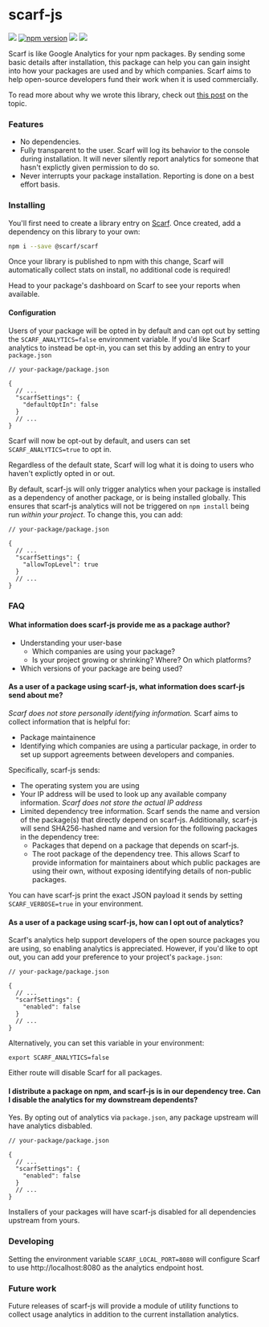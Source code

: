 # scarf-js

![](https://github.com/scarf-sh/scarf-js/workflows/CI/badge.svg)
[![npm version](https://badge.fury.io/js/%40scarf%2Fscarf.svg)](https://badge.fury.io/js/%40scarf%2Fscarf)
<a href="https://www.npmjs.com/package/@scarf/scarf">![](https://img.shields.io/npm/dw/@scarf/scarf)</a>
<img src="https://static.scarf.sh/a.png?x-pxid=fc72d03c-c3a2-4736-b243-10eeff839778" />

Scarf is like Google Analytics for your npm packages. By sending some basic
details after installation, this package can help you can gain insight into how
your packages are used and by which companies. Scarf aims to help open-source developers 
fund their work when it is used commercially.

To read more about why we wrote this library, check out [this post](https://github.com/scarf-sh/scarf-js/blob/master/WHY.org) on the topic.

### Features

- No dependencies.
- Fully transparent to the user. Scarf will log its behavior to the console
  during installation. It will never silently report analytics for someone that
  hasn't explictly given permission to do so.
- Never interrupts your package installation. Reporting is done on a best effort basis.

### Installing

You'll first need to create a library entry on [Scarf](https://scarf.sh). Once
created, add a dependency on this library to your own:

```bash
npm i --save @scarf/scarf
```

Once your library is published to npm with this change, Scarf will automatically
collect stats on install, no additional code is required!

Head to your package's dashboard on Scarf to see your reports when available.

#### Configuration

Users of your package will be opted in by default and can opt out by setting the
`SCARF_ANALYTICS=false` environment variable. If you'd like Scarf analytics to
instead be opt-in, you can set this by adding an entry to your `package.json`


```json5
// your-package/package.json

{
  // ...
  "scarfSettings": {
    "defaultOptIn": false
  }
  // ...
}
```

Scarf will now be opt-out by default, and users can set `SCARF_ANALYTICS=true`
to opt in.

Regardless of the default state, Scarf will log what it is doing to users who
haven't explictly opted in or out.

By default, scarf-js will only trigger analytics when your package is installed as a dependency of another package, or is being installed globally. This ensures that scarf-js analytics will not be triggered on `npm install` being run _within your project_. To change this, you can add:

```json5
// your-package/package.json

{
  // ...
  "scarfSettings": {
    "allowTopLevel": true
  }
  // ...
}
```

### FAQ

#### What information does scarf-js provide me as a package author?

- Understanding your user-base
  - Which companies are using your package?
  - Is your project growing or shrinking? Where? On which platforms?
- Which versions of your package are being used?

#### As a user of a package using scarf-js, what information does scarf-js send about me?

*Scarf does not store personally identifying information.* Scarf aims to collect information that is helpful for:
- Package maintainence
- Identifying which companies are using a particular package, in order to set up support agreements between developers and companies.

Specifically, scarf-js sends:

- The operating system you are using
- Your IP address will be used to look up any available company information. _Scarf does not store the actual IP address_
- Limited dependency tree information. Scarf sends the name and version of the package(s) that directly depend on scarf-js. Additionally, scarf-js will send SHA256-hashed name and version for the following packages in the dependency tree:
  - Packages that depend on a package that depends on scarf-js.
  - The root package of the dependency tree.
This allows Scarf to provide information for maintainers about which public packages are using their own, without exposing identifying details of non-public packages.

You can have scarf-js print the exact JSON payload it sends by setting `SCARF_VERBOSE=true` in your environment.

#### As a user of a package using scarf-js, how can I opt out of analytics?

Scarf's analytics help support developers of the open source packages you are
using, so enabling analytics is appreciated. However, if you'd like to opt out,
you can add your preference to your project's `package.json`:


```json5
// your-package/package.json

{
  // ...
  "scarfSettings": {
    "enabled": false
  }
  // ...
}
```

Alternatively, you can set this variable in your environment:

```shell
export SCARF_ANALYTICS=false
```

Either route will disable Scarf for all packages.

#### I distribute a package on npm, and scarf-js is in our dependency tree. Can I disable the analytics for my downstream dependents?

Yes. By opting out of analytics via `package.json`, any package upstream will have analytics disbabled.

```json5
// your-package/package.json

{
  // ...
  "scarfSettings": {
    "enabled": false
  }
  // ...
}
```

Installers of your packages will have scarf-js disabled for all dependencies upstream from yours.


### Developing

Setting the environment variable `SCARF_LOCAL_PORT=8080` will configure Scarf to
use http://localhost:8080 as the analytics endpoint host.

### Future work

Future releases of scarf-js will provide a module of utility functions to
collect usage analytics in addition to the current installation analytics.
